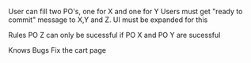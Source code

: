 User can fill two PO's, one for X and one for Y
Users must get "ready to commit" message to X,Y and Z.
UI must be expanded for this

Rules
PO Z can only be sucessful if PO X and PO Y are sucessful

Knows Bugs
Fix the cart page
